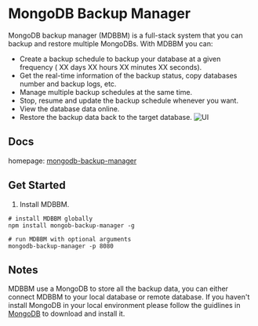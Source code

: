 # MongoDB Backup Manager
MongoDB backup manager (MDBBM) is a full-stack system that you can backup and restore multiple MongoDBs. With MDBBM you can:
* Create a backup schedule to backup your database at a given frequency ( XX days XX hours XX minutes XX seconds).
* Get the real-time information of the backup status, copy databases number and backup logs, etc.
* Manage multiple backup schedules at the same time.
* Stop, resume and update the backup schedule whenever you want.
* View the database data online.
* Restore the backup data back to the target database.
![UI](https://xiaocongdong.github.io/mongodb-backup-manager/static/img/new_config.png)
## Docs
homepage: [mongodb-backup-manager](https://xiaocongdong.github.io/mongodb-backup-manager/#)
## Get Started
1. Install MDBBM.
```baseh
# install MDBBM globally
npm install mongob-backup-manager -g 

# run MDBBM with optional arguments
mongodb-backup-manager -p 8080 
```
## Notes
MDBBM use a MongoDB to store all the backup data, you can either connect MDBBM to your local database or remote database. If you haven't install MongoDB in your local environment please follow the guidlines in [MongoDB](https://www.mongodb.com) to download and install it.